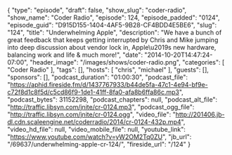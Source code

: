{
  "type": "episode",
  "draft": false,
  "show_slug": "coder-radio",
  "show_name": "Coder Radio",
  "episode": 124,
  "episode_padded": "0124",
  "episode_guid": "D915D155-1404-4AF5-9B28-CF4BDD4E5BE6",
  "slug": "124",
  "title": "Underwhelming Apple",
  "description": "We have a bunch of great feedback that keeps getting interrupted by Chris and Mike jumping into deep discussion about vendor lock in, Apple\u2019s new hardware, balancing work and life & much more!",
  "date": "2014-10-20T14:47:24-07:00",
  "header_image": "/images/shows/coder-radio.png",
  "categories": [
    "Coder Radio"
  ],
  "tags": [],
  "hosts": [
    "chris",
    "michael"
  ],
  "guests": [],
  "sponsors": [],
  "podcast_duration": "01:00:30",
  "podcast_file": "https://aphid.fireside.fm/d/1437767933/b44de5fa-47c1-4e94-bf9e-c72f8d1c8f5d/c5cd86f9-1de1-41ff-8fa0-afa8b6ffa86c.mp3",
  "podcast_bytes": 31152298,
  "podcast_chapters": null,
  "podcast_alt_file": "http://traffic.libsyn.com/jnite/cr-0124.mp3",
  "podcast_ogg_file": "http://traffic.libsyn.com/jnite/cr-0124.ogg",
  "video_file": "http://201406.jb-dl.cdn.scaleengine.net/coderradio/2014/cr-0124-432p.mp4",
  "video_hd_file": null,
  "video_mobile_file": null,
  "youtube_link": "https://www.youtube.com/watch?v=yW2OM2Tq0ZU",
  "jb_url": "/69637/underwhelming-apple-cr-124/",
  "fireside_url": "/124"
}

